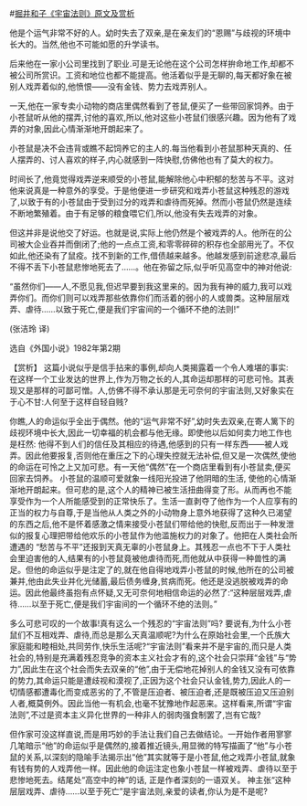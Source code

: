 #[掘井和子《宇宙法则》原文及赏析](https://www.vrrw.net/wx/15419.html)

他是个运气非常不好的人。幼时失去了双亲,是在亲友们的“恩赐”与歧视的环境中长大的。当然,他也不可能如愿的升学读书。

后来他在一家小公司里找到了职业.可是无论他在这个公司怎样拚命地工作,却都不被公司所赏识。工资和地位也都不能提高。他活着似乎是无聊的,每天都好象在被别人戏弄着似的,他愤恨——没有金钱、势力去戏弄别人。

一天,他在一家专卖小动物的商店里偶然看到了苍鼠,便买了一些带回家饲养。由于小苍鼠听从他的摆弄,讨他的喜欢,所以,他对这些小苍鼠们很感兴趣。因为他有了戏弄的对象,因此心情渐渐地开朗起来了。

小苍鼠是决不会违背或瞧不起饲养它的主人的.每当他看到小苍鼠那种天真的、任人摆弄的、讨人喜欢的样子,内心就感到一阵快慰,仿佛他也有了莫大的权力。

时间长了,他竟觉得戏弄逆来顺受的小苍鼠,能解除他心中积郁的愁苦与不平。这对他来说真是一种意外的享受。于是他便进一步研究和戏弄小苍鼠这种残忍的游戏了,以致于有的小苍鼠由于受到过分的戏弄和虐待而死掉。然而小苍鼠仍然是连续不断地繁殖着。由于有足够的粮食喂它们,所以,他没有失去戏弄的对象。

但这并非是说他交了好运。也就是说,实际上他仍然是个被戏弄的人。他所在的公司被大企业吞并而倒闭了;他的一点点工资,和零零碎碎的积存也全部用光了。不仅如此,他还染有了鼠疫。找不到新的工作,借债越来越多。他越发感到前途悲凉,最后不得不丢下小苍鼠悲惨地死去了……。他在弥留之际,似乎听见高空中的神对他说:

“虽然你们——人,不愿见我,但迟早要到我这里来的。因为我有神的威力,我可以戏弄你们。而你们则可以戏弄那些依靠你们而活着的弱小的人或兽类。这种层层戏弄、虐待……以致于死亡,便是我们宇宙间的一个循环不绝的法则!”

(张洁玲 译)

选自《外国小说》1982年第2期



【赏析】 这篇小说似乎是信手拈来的事例,却向人类揭露着一个令人难堪的事实: 在这样一个工业发达的世界上,作为万物之长的人,其命运却那样的可悲可怜。其表现又是那样的可鄙可憎。人,仿佛不得不承认那是无可奈何的宇宙法则,又好象实在于心不甘:人何至于这样自轻自贱?

你瞧,人的命运似乎全出于偶然。他的“运气非常不好”,幼时失去双亲,在寄人篱下的歧视环境中长大,因此一切幸福的机会都与他无缘。即使他以后如何卖力地工作也是枉然: 他得不到人们的信任及其相应的待遇,他感到的只有一样东西——被人戏弄。因此他要报复,否则他在重压之下的心理失控就无法补偿,但又是一次偶然,使他的命运在可怜之上又加可悲。有一天他“偶然”在一个商店里看到有小苍鼠卖,便买回家去饲养。 小苍鼠的温顺可爱就象一线阳光投进了他阴暗的生活, 使他的心情渐渐地开朗起来。但可悲的是,这个人的精神已被生活扭曲得变了形。从而再也不能享受作为一个人所能感受到的正常快乐了。生活一直剥夺了他作为一个人应享有的正当的权力与自尊,于是当他从人类之外的小动物身上意外地获得了这种久已渴望的东西之后,他不是怀着感激之情来接受小苍鼠们带给他的快慰,反而出于一种发泄似的报复心理把带给他欢乐的小苍鼠作为他滥施权力的对象了。他把在人类社会所遭遇的 “愁苦与不平”还报到天真无辜的小苍鼠身上。其残忍一点也不下于人类社会里迫害他的人,结果有的小苍鼠竟被他虐待而死,而他就从中获得一种兽性的满足。但他的命运似乎是注定了的,就在他自得地戏弄小苍鼠的时候,他所在的公司被兼并,他由此失业并化光储蓄,最后债务缠身,贫病而死。他还是没逃脱被戏弄的命运。因此他最终虽抱有点怀疑,又无可奈何地相信命运的必然了:“这种层层戏弄,虐待……以至于死亡,便是我们宇宙间的一个循环不绝的法则。”

多么可悲可叹的一个故事!真有这么一个残忍的“宇宙法则”吗? 要说有,为什么小苍鼠们不互相戏弄、虐待,而总是那么天真温顺呢?为什么在原始社会里,一个氏族大家庭能和睦相处,共同劳作,快乐生活呢?“宇宙法则”看来并不是宇宙的,而只是人类社会的,特别是充满着残忍竞争的资本主义社会才有的,这个社会只崇拜“金钱”与“势力”,因此生在这个社会而失去双亲的“他”,由于无偿地花掉别人的金钱又没有可依靠的势力,其命运只能是遭歧视和漠视了,正因为这个社会只认金钱,势力,因此人的一切情感都遭毒化而变成恶劣的了,不管是压迫者、被压迫者,还是既被压迫又压迫别人者,概莫例外。因此当他一有机会,也毫不犹豫地作起恶来。这样看来,所谓“宇宙法则”,不过是资本主义异化世界的一种非人的弱肉强食制罢了,岂有它哉?

但作家可没这样直说,而是用巧妙的手法让我们自己去做结论。一开始作者用寥寥几笔暗示“他”的命运似乎是偶然的,接着推近镜头,用显微的特写描画了“他”与小苍鼠的关系,以深刻的隐喻手法揭示出“他”其实就等于是小苍鼠,他之戏弄小苍鼠,就象有钱有势的人戏弄他一样。因此他的命运注定也象小苍鼠一样被戏弄、虐待以至于悲惨地死去。结尾处“高空中的神”的话, 正是作者深刻的一语双关。 神主张“这种层层戏弄、虐待……以至于死亡”是宇宙法则,亲爱的读者,你认为是不是呢?

